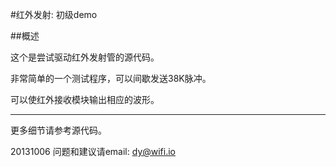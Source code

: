 ﻿#红外发射: 初级demo


##概述

这个是尝试驱动红外发射管的源代码。

非常简单的一个测试程序，可以间歇发送38K脉冲。

可以使红外接收模块输出相应的波形。

****

更多细节请参考源代码。

20131006
问题和建议请email: dy@wifi.io 


